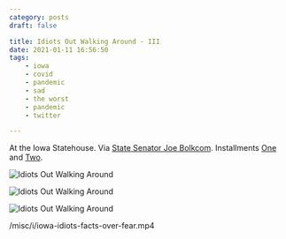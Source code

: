 ```yaml
---
category: posts
draft: false

title: Idiots Out Walking Around - III
date: 2021-01-11 16:56:50
tags:
    - iowa
    - covid
    - pandemic
    - sad
    - the worst
    - pandemic
    - twitter

---
```


At the Iowa Statehouse. Via [State Senator Joe Bolkcom](https://twitter.com/JoeBolkcom/status/1348654950121926656). Installments [One](/links/30760c28e27853faa60ed75bfe6c4d62) and [Two](/posts/306344cbbd2350b7a1bea53e93dd3480).

![Idiots Out Walking Around](/misc/i/iowa-idiots-1.jpeg)

![Idiots Out Walking Around](/misc/i/iowa-idiots-2.jpeg)

![Idiots Out Walking Around](/misc/i/iowa-idiots-3.jpeg)

/misc/i/iowa-idiots-facts-over-fear.mp4
